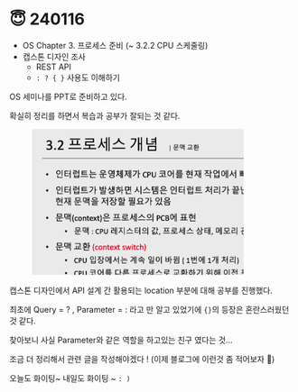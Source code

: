 # 😇 240116

* OS Chapter 3. 프로세스 준비 (\~ 3.2.2 CPU 스케줄링)
* 캡스톤 디자인 조사
  * REST API
  * `: ? { }` 사용도 이해하기

OS 세미나를 PPT로 준비하고 있다.

확실히 정리를 하면서 복습과 공부가 잘되는 것 같다.

<figure><img src="../.gitbook/assets/image (1).png" alt="" width="375"><figcaption></figcaption></figure>

캡스톤 디자인에서 API 설계 간 활용되는 location 부분에 대해 공부를 진행했다.

최초에 Query = ? , Parameter = : 라고 만 알고 있었기에 `{}`의 등장은 혼란스러웠던것 같다.

찾아보니 사실 Parameter와 같은 역할을 하고있는 친구 였다는 것...

조금 더 정리해서 관련 글을 작성해야겠다 ! (이제 블로그에 이런것 좀 적어보자 🥲)

오늘도 화이팅\~ 내일도 화이팅 \~ `: )`
